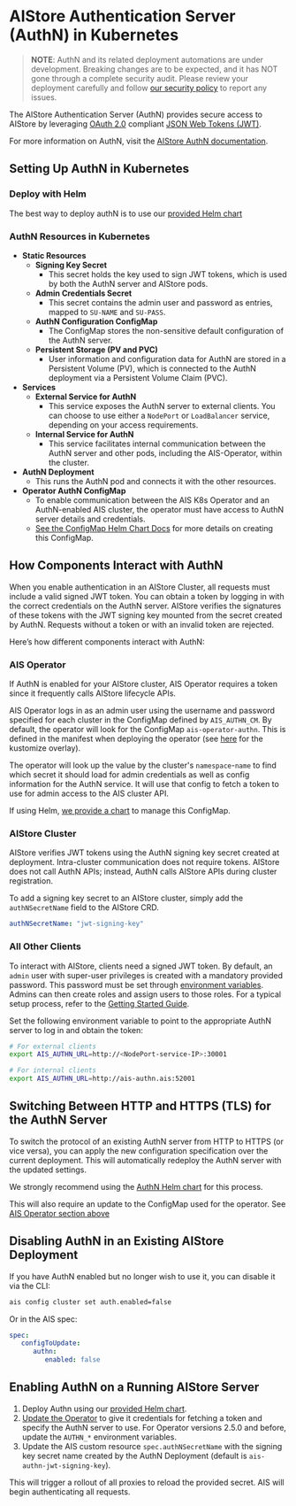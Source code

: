 # AIStore Authentication Server (AuthN) in Kubernetes

>  **NOTE**: AuthN and its related deployment automations are under development. Breaking changes are to be expected, and it has NOT gone through a complete security audit.
Please review your deployment carefully and follow [our security policy](https://github.com/NVIDIA/ais-k8s/blob/main/SECURITY.md) to report any issues.

The AIStore Authentication Server (AuthN) provides secure access to AIStore by leveraging [OAuth 2.0](https://oauth.net/2/) compliant [JSON Web Tokens (JWT)](https://datatracker.ietf.org/doc/html/rfc7519). 

For more information on AuthN, visit the [AIStore AuthN documentation](https://github.com/NVIDIA/aistore/blob/main/docs/authn.md).

## Setting Up AuthN in Kubernetes

### Deploy with Helm

The best way to deploy authN is to use our [provided Helm chart](../helm/authn/README.md)

### AuthN Resources in Kubernetes

- **Static Resources**
  - **Signing Key Secret**  
     - This secret holds the key used to sign JWT tokens, which is used by both the AuthN server and AIStore pods.
  - **Admin Credentials Secret**
     - This secret contains the admin user and password as entries, mapped to `SU-NAME` and `SU-PASS`.
  - **AuthN Configuration ConfigMap**  
     - The ConfigMap stores the non-sensitive default configuration of the AuthN server.
  - **Persistent Storage (PV and PVC)**  
     - User information and configuration data for AuthN are stored in a Persistent Volume (PV), which is connected to the AuthN deployment via a Persistent Volume Claim (PVC).
- **Services**
  - **External Service for AuthN**
    - This service exposes the AuthN server to external clients. You can choose to use either a `NodePort` or `LoadBalancer` service, depending on your access requirements.
  - **Internal Service for AuthN**
     - This service facilitates internal communication between the AuthN server and other pods, including the AIS-Operator, within the cluster.
- **AuthN Deployment**  
   - This runs the AuthN pod and connects it with the other resources.
- **Operator AuthN ConfigMap**
  - To enable communication between the AIS K8s Operator and an AuthN-enabled AIS cluster, the operator must have access to AuthN server details and credentials.
  - [See the ConfigMap Helm Chart Docs](../helm/operator/authn-cm/README.md) for more details on creating this ConfigMap.

## How Components Interact with AuthN

When you enable authentication in an AIStore Cluster, all requests must include a valid signed JWT token.
You can obtain a token by logging in with the correct credentials on the AuthN server.
AIStore verifies the signatures of these tokens with the JWT signing key mounted from the secret created by AuthN.
Requests without a token or with an invalid token are rejected. 

Here’s how different components interact with AuthN:

### AIS Operator

If AuthN is enabled for your AIStore cluster, AIS Operator requires a token since it frequently calls AIStore lifecycle APIs. 

AIS Operator logs in as an admin user using the username and password specified for each cluster in the ConfigMap defined by `AIS_AUTHN_CM`.
By default, the operator will look for the ConfigMap `ais-operator-authn`. 
This is defined in the manifest when deploying the operator (see [here](../operator/config/overlays/default/manager_env_patch.yaml) for the kustomize overlay).

The operator will look up the value by the cluster's `namespace`-`name` to find which secret it should load for admin credentials as well as config information for the AuthN service.
It will use that config to fetch a token to use for admin access to the AIS cluster API.

If using Helm, [we provide a chart](../helm/operator/authn-cm/README.md) to manage this ConfigMap.

### AIStore Cluster

AIStore verifies JWT tokens using the AuthN signing key secret created at deployment.
Intra-cluster communication does not require tokens.
AIStore does not call AuthN APIs; instead, AuthN calls AIStore APIs during cluster registration.

To add a signing key secret to an AIStore cluster, simply add the `authNSecretName` field to the AIStore CRD.

```yaml
authNSecretName: "jwt-signing-key"
```

### All Other Clients

To interact with AIStore, clients need a signed JWT token.
By default, an `admin` user with super-user privileges is created with a mandatory provided password.
This password must be set through [environment variables](https://github.com/NVIDIA/aistore/blob/main/docs/authn.md#environment-and-configuration).
Admins can then create roles and assign users to those roles.
For a typical setup process, refer to the [Getting Started Guide](https://github.com/NVIDIA/aistore/blob/main/docs/authn.md#getting-started).

Set the following environment variable to point to the appropriate AuthN server to log in and obtain the token:

```bash
# For external clients
export AIS_AUTHN_URL=http://<NodePort-service-IP>:30001

# For internal clients
export AIS_AUTHN_URL=http://ais-authn.ais:52001
```

## Switching Between HTTP and HTTPS (TLS) for the AuthN Server

To switch the protocol of an existing AuthN server from HTTP to HTTPS (or vice versa), you can apply the new configuration specification over the current deployment.
This will automatically redeploy the AuthN server with the updated settings.

We strongly recommend using the [AuthN Helm chart](../helm/authn/README.md) for this process.

This will also require an update to the ConfigMap used for the operator. 
See [AIS Operator section above](#ais-operator)

## Disabling AuthN in an Existing AIStore Deployment

If you have AuthN enabled but no longer wish to use it, you can disable it via the CLI:

```bash
ais config cluster set auth.enabled=false
```

Or in the AIS spec:

```yaml
spec:
   configToUpdate:
      authn:
         enabled: false 
```

## Enabling AuthN on a Running AIStore Server

1. Deploy Authn using our [provided Helm chart](../helm/authn/README.md).
1. [Update the Operator](#ais-operator) to give it credentials for fetching a token and specify the AuthN server to use. For Operator versions 2.5.0 and before, update the `AUTHN_*` environment variables. 
1. Update the AIS custom resource `spec.authNSecretName` with the signing key secret name created by the AuthN Deployment (default is `ais-authn-jwt-signing-key`).

This will trigger a rollout of all proxies to reload the provided secret.
AIS will begin authenticating all requests.
